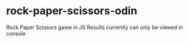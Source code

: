 # rock-paper-scissors-odin
Rock Paper Scissors game in JS
Results currently can only be viewed in console

